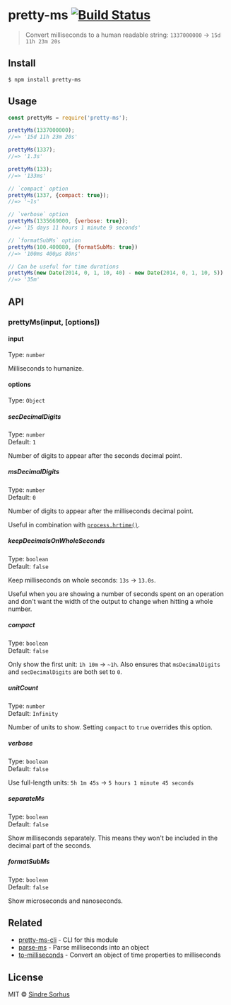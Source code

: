 # pretty-ms [![Build Status](https://travis-ci.org/sindresorhus/pretty-ms.svg?branch=master)](https://travis-ci.org/sindresorhus/pretty-ms)

> Convert milliseconds to a human readable string: `1337000000` → `15d 11h 23m 20s`


## Install

```
$ npm install pretty-ms
```


## Usage

```js
const prettyMs = require('pretty-ms');

prettyMs(1337000000);
//=> '15d 11h 23m 20s'

prettyMs(1337);
//=> '1.3s'

prettyMs(133);
//=> '133ms'

// `compact` option
prettyMs(1337, {compact: true});
//=> '~1s'

// `verbose` option
prettyMs(1335669000, {verbose: true});
//=> '15 days 11 hours 1 minute 9 seconds'

// `formatSubMs` option
prettyMs(100.400080, {formatSubMs: true})
//=> '100ms 400µs 80ns'

// Can be useful for time durations
prettyMs(new Date(2014, 0, 1, 10, 40) - new Date(2014, 0, 1, 10, 5))
//=> '35m'
```


## API

### prettyMs(input, [options])

#### input

Type: `number`

Milliseconds to humanize.

#### options

Type: `Object`

##### secDecimalDigits

Type: `number`<br>
Default: `1`

Number of digits to appear after the seconds decimal point.

##### msDecimalDigits

Type: `number`<br>
Default: `0`

Number of digits to appear after the milliseconds decimal point.

Useful in combination with [`process.hrtime()`](https://nodejs.org/api/process.html#process_process_hrtime).

##### keepDecimalsOnWholeSeconds

Type: `boolean`<br>
Default: `false`

Keep milliseconds on whole seconds: `13s` → `13.0s`.

Useful when you are showing a number of seconds spent on an operation and don't want the width of the output to change when hitting a whole number.

##### compact

Type: `boolean`<br>
Default: `false`

Only show the first unit: `1h 10m` → `~1h`.
Also ensures that `msDecimalDigits` and `secDecimalDigits` are both set to `0`.

##### unitCount

Type: `number`<br>
Default: `Infinity`

Number of units to show. Setting `compact` to `true` overrides this option.

##### verbose

Type: `boolean`<br>
Default: `false`

Use full-length units: `5h 1m 45s` → `5 hours 1 minute 45 seconds`

##### separateMs

Type: `boolean`<br>
Default: `false`

Show milliseconds separately. This means they won't be included in the decimal part of the seconds.

##### formatSubMs

Type: `boolean`<br>
Default: `false`

Show microseconds and nanoseconds.


## Related

- [pretty-ms-cli](https://github.com/sindresorhus/pretty-ms-cli) - CLI for this module
- [parse-ms](https://github.com/sindresorhus/parse-ms) - Parse milliseconds into an object
- [to-milliseconds](https://github.com/sindresorhus/to-milliseconds) - Convert an object of time properties to milliseconds


## License

MIT © [Sindre Sorhus](https://sindresorhus.com)
